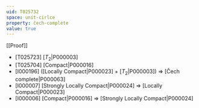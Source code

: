 ```yaml
---
uid: T025732
space: unit-cirlce
property: čech-complete
value: true
---
```

[[Proof]]

* [T025723] [$T_2$|P000003]
* [T025704] [Compact|P000016]
* [I000196] ([Locally Compact|P000023] + [$T_2$|P000003]) => [Čech complete|P000063]
* [I000007] [Strongly Locally Compact|P000024] => [Locally Compact|P000023]
* [I000006] [Compact|P000016] => [Strongly Locally Compact|P000024]

